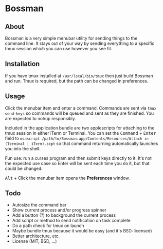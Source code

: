 # Bossman

## About

Bossman is a very simple menubar utility for sending things to the command line. It stays out of your way by sending everything to a specific tmux session which you can use however you see fit.

## Installation

If you have tmux installed at `/usr/local/bin/tmux` then just build Bossman and run. Tmux is required, but the path can be changed in preferences.

## Usage

Click the menubar item and enter a command. Commands are sent via `tmux send-keys` so commands will be queued and sent as they are finished. You are expected to nohup responsibly.

Included in the application bundle are two applescripts for attaching to the tmux session in either iTerm or Terminal. You can set the <kbd>Command</kbd> + <kbd>Enter</kbd> field to `osascript /path/to/Bossman.app/Contents/Resources/Attach in (Terminal | iTerm).scpt` so that command returning automatically launches you into the shell.

Fun use: run a curses program and then submit keys directly to it. It's not the expected use case so Enter will be sent each time you do it, but that could be changed.

<kbd>Alt</kbd> + Click the menubar item opens the **Preferences** window.

## Todo

- Autosize the command bar
- Show current process and/or progress spinner
- Add a button (?) to background the current process
- Add script or method to send notification on task complete
- Do a path check for tmux on launch
- Maybe bundle tmux because it would be easy (and it's BSD-licensed)
- Better architecture, etc.
- License (MIT, BSD, ...)